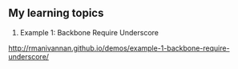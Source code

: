 ## My learning topics

1) Example 1: Backbone Require Underscore  

http://rmanivannan.github.io/demos/example-1-backbone-require-underscore/